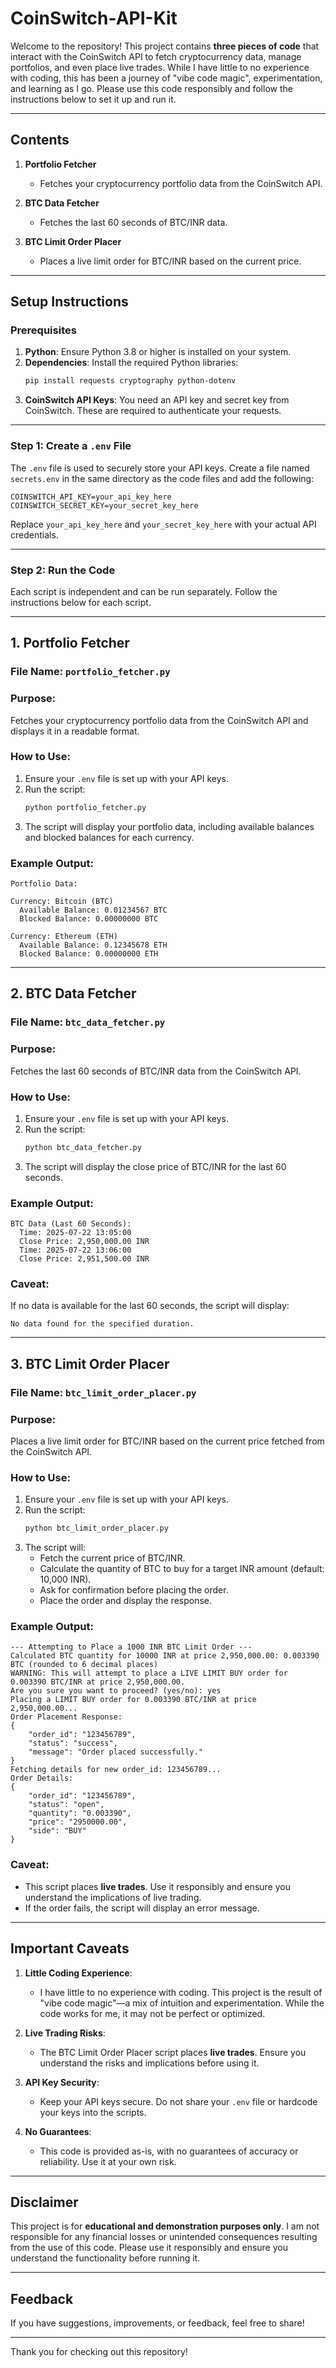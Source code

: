 # CoinSwitch-API-Kit

Welcome to the repository! This project contains **three pieces of code** that interact with the CoinSwitch API to fetch cryptocurrency data, manage portfolios, and even place live trades. While I have little to no experience with coding, this has been a journey of "vibe code magic", experimentation, and learning as I go. Please use this code responsibly and follow the instructions below to set it up and run it.

---

## **Contents**

1. **Portfolio Fetcher**  
   - Fetches your cryptocurrency portfolio data from the CoinSwitch API.

2. **BTC Data Fetcher**  
   - Fetches the last 60 seconds of BTC/INR data.

3. **BTC Limit Order Placer**  
   - Places a live limit order for BTC/INR based on the current price.

---

## **Setup Instructions**

### **Prerequisites**
1. **Python**: Ensure Python 3.8 or higher is installed on your system.
2. **Dependencies**: Install the required Python libraries:
   ```bash
   pip install requests cryptography python-dotenv
   ```
3. **CoinSwitch API Keys**: You need an API key and secret key from CoinSwitch. These are required to authenticate your requests.

---

### **Step 1: Create a `.env` File**
The `.env` file is used to securely store your API keys. Create a file named `secrets.env` in the same directory as the code files and add the following:

```plaintext
COINSWITCH_API_KEY=your_api_key_here
COINSWITCH_SECRET_KEY=your_secret_key_here
```

Replace `your_api_key_here` and `your_secret_key_here` with your actual API credentials.

---

### **Step 2: Run the Code**
Each script is independent and can be run separately. Follow the instructions below for each script.

---

## **1. Portfolio Fetcher**

### **File Name**: `portfolio_fetcher.py`

### **Purpose**:
Fetches your cryptocurrency portfolio data from the CoinSwitch API and displays it in a readable format.

### **How to Use**:
1. Ensure your `.env` file is set up with your API keys.
2. Run the script:
   ```bash
   python portfolio_fetcher.py
   ```
3. The script will display your portfolio data, including available balances and blocked balances for each currency.

### **Example Output**:
```plaintext
Portfolio Data:

Currency: Bitcoin (BTC)
  Available Balance: 0.01234567 BTC
  Blocked Balance: 0.00000000 BTC

Currency: Ethereum (ETH)
  Available Balance: 0.12345678 ETH
  Blocked Balance: 0.00000000 ETH
```

---

## **2. BTC Data Fetcher**

### **File Name**: `btc_data_fetcher.py`

### **Purpose**:
Fetches the last 60 seconds of BTC/INR data from the CoinSwitch API.

### **How to Use**:
1. Ensure your `.env` file is set up with your API keys.
2. Run the script:
   ```bash
   python btc_data_fetcher.py
   ```
3. The script will display the close price of BTC/INR for the last 60 seconds.

### **Example Output**:
```plaintext
BTC Data (Last 60 Seconds):
  Time: 2025-07-22 13:05:00
  Close Price: 2,950,000.00 INR
  Time: 2025-07-22 13:06:00
  Close Price: 2,951,500.00 INR
```

### **Caveat**:
If no data is available for the last 60 seconds, the script will display:
```plaintext
No data found for the specified duration.
```

---

## **3. BTC Limit Order Placer**

### **File Name**: `btc_limit_order_placer.py`

### **Purpose**:
Places a live limit order for BTC/INR based on the current price fetched from the CoinSwitch API.

### **How to Use**:
1. Ensure your `.env` file is set up with your API keys.
2. Run the script:
   ```bash
   python btc_limit_order_placer.py
   ```
3. The script will:
   - Fetch the current price of BTC/INR.
   - Calculate the quantity of BTC to buy for a target INR amount (default: 10,000 INR).
   - Ask for confirmation before placing the order.
   - Place the order and display the response.

### **Example Output**:
```plaintext
--- Attempting to Place a 1000 INR BTC Limit Order ---
Calculated BTC quantity for 10000 INR at price 2,950,000.00: 0.003390 BTC (rounded to 6 decimal places)
WARNING: This will attempt to place a LIVE LIMIT BUY order for 0.003390 BTC/INR at price 2,950,000.00.
Are you sure you want to proceed? (yes/no): yes
Placing a LIMIT BUY order for 0.003390 BTC/INR at price 2,950,000.00...
Order Placement Response:
{
    "order_id": "123456789",
    "status": "success",
    "message": "Order placed successfully."
}
Fetching details for new order_id: 123456789...
Order Details:
{
    "order_id": "123456789",
    "status": "open",
    "quantity": "0.003390",
    "price": "2950000.00",
    "side": "BUY"
}
```

### **Caveat**:
- This script places **live trades**. Use it responsibly and ensure you understand the implications of live trading.
- If the order fails, the script will display an error message.

---

## **Important Caveats**

1. **Little Coding Experience**:
   - I have little to no experience with coding. This project is the result of "vibe code magic"—a mix of intuition and experimentation. While the code works for me, it may not be perfect or optimized.

2. **Live Trading Risks**:
   - The BTC Limit Order Placer script places **live trades**. Ensure you understand the risks and implications before using it.

3. **API Key Security**:
   - Keep your API keys secure. Do not share your `.env` file or hardcode your keys into the scripts.

4. **No Guarantees**:
   - This code is provided as-is, with no guarantees of accuracy or reliability. Use it at your own risk.

---

## **Disclaimer**
This project is for **educational and demonstration purposes only**. I am not responsible for any financial losses or unintended consequences resulting from the use of this code. Please use it responsibly and ensure you understand the functionality before running it.

---

## **Feedback**
If you have suggestions, improvements, or feedback, feel free to share!

---

Thank you for checking out this repository!
